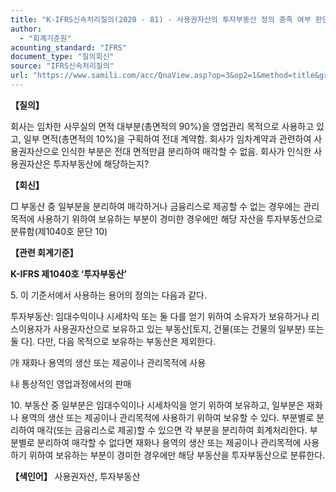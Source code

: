 ```yaml
---
title: "K-IFRS신속처리질의(2020 - 81) - 사용권자산의 투자부동산 정의 충족 여부 판단"
author:
  - "회계기준원"
acounting_standard: "IFRS"
document_type: "질의회신"
source: "IFRS신속처리질의"
url: "https://www.samili.com/acc/QnaView.asp?op=3&op2=1&method=title&group=2124-15;1&orgcode=3&searchword=&page=26&code=K%2DIFRS%EC%8B%A0%EC%86%8D%EC%B2%98%EB%A6%AC%EC%A7%88%EC%9D%98%2D81%3A202010"
---
```

**【질의】**

  

회사는 임차한 사무실의 면적 대부분(총면적의 90%)을 영업관리 목적으로 사용하고 있고, 일부 면적(총면적의 10%)을 구획하여 전대 계약함. 회사가 임차계약과 관련하여 사용권자산으로 인식한 부분은 전대 면적만큼 분리하여 매각할 수 없음. 회사가 인식한 사용권자산은 투자부동산에 해당하는지?

  
  

**【회신】**

  

□ 부동산 중 일부분을 분리하여 매각하거나 금융리스로 제공할 수 없는 경우에는 관리 목적에 사용하기 위하여 보유하는 부분이 경미한 경우에만 해당 자산을 투자부동산으로 분류함(제1040호 문단 10)

  
  

**【관련 회계기준】**

  

**K-IFRS 제1040호 ‘투자부동산’**

  

5\. 이 기준서에서 사용하는 용어의 정의는 다음과 같다.

  

투자부동산: 임대수익이나 시세차익 또는 둘 다를 얻기 위하여 소유자가 보유하거나 리스이용자가 사용권자산으로 보유하고 있는 부동산\[토지, 건물(또는 건물의 일부분) 또는 둘 다\]. 다만, 다음 목적으로 보유하는 부동산은 제외한다.

㈎ 재화나 용역의 생산 또는 제공이나 관리목적에 사용

㈏ 통상적인 영업과정에서의 판매

  

10\. 부동산 중 일부분은 임대수익이나 시세차익을 얻기 위하여 보유하고, 일부분은 재화나 용역의 생산 또는 제공이나 관리목적에 사용하기 위하여 보유할 수 있다. 부분별로 분리하여 매각(또는 금융리스로 제공)할 수 있으면 각 부분을 분리하여 회계처리한다. 부분별로 분리하여 매각할 수 없다면 재화나 용역의 생산 또는 제공이나 관리목적에 사용하기 위하여 보유하는 부분이 경미한 경우에만 해당 부동산을 투자부동산으로 분류한다.

  
  

**【색인어】** 사용권자산, 투자부동산
